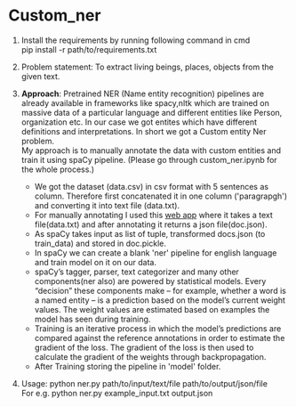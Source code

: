 # Custom_ner

1. Install the requirements by running following command in cmd <br>
   pip install -r path/to/requirements.txt
   
2. Problem statement: To extract living beings, places, objects from the given text.<br>
   
3. <b>Approach</b>: Pretrained NER (Name entity recognition) pipelines are already available in frameworks like spacy,nltk which are trained on massive data of a particular 
  language and different entities like Person, organization etc. In our case we got entites which have different definitions and interpretations. In short we got a Custom 
  entity Ner problem.<br>
  My approach is to manually annotate the data with custom entities and train it using spaCy pipeline.
  (Please go through custom_ner.ipynb for the whole process.)
    * We got the dataset (data.csv) in csv format with 5 sentences as column. Therefore first concatenated it in one column ('paragrapgh') and converting it into text file
      (data.txt).
    * For manually annotating I used this [web app](https://manivannanmurugavel.github.io/annotating-tool/spacy-ner-annotator/) where it takes a text file(data.txt) and 
      after annotating it returns a json file(doc.json).
    * As spaCy takes input as list of tuple, transformed docs.json (to train_data) and stored in doc.pickle.
    * In spaCy we can create a blank 'ner' pipeline for english language and train model on it on our data.
    * spaCy’s tagger, parser, text categorizer and many other components(ner also) are powered by statistical models. Every “decision” these components make – for example, 
    whether a word is a named entity – is a prediction based on the model’s current weight values. The weight values are estimated based on examples the model has seen during 
    training.
    * Training is an iterative process in which the model’s predictions are compared against the reference annotations in order to estimate the gradient of the loss. 
    The gradient of the loss is then used to calculate the gradient of the weights through backpropagation.
    * After Training storing the pipeline in 'model' folder.
    
4. Usage: python ner.py path/to/input/text/file path/to/output/json/file <br>
          For e.g. python ner.py example_input.txt output.json
